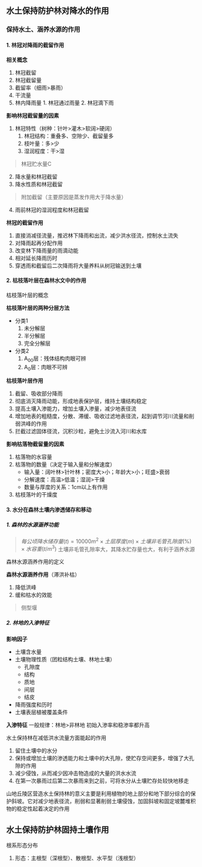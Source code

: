 ## 水土保持防护林对降水的作用

### 保持水土、涵养水源的作用
#### 1. 林冠对降雨的截留作用
**相关概念**
1. 林冠截留
2. 林冠截留量
3. 截留率（细雨>暴雨）
4. 干流量
5. 林内降雨量
		1. 林冠通过雨量
		2. 林冠滴下雨

**影响林冠截留量的因素**
1. 林冠特性（树种：针叶>灌木>软阔>硬阔）
	1. 林冠结构：重叠多、空隙少、截留量多
	2. 枝叶量：多>少
	3. 湿润程度：干>湿
> 林冠贮水量C

2. 降水量和林冠截留
3. 降水性质和林冠截留
> 附加截留（主要原因是蒸发作用大于降水量）

4. 雨前林冠的湿润程度和林冠截留

**林冠的截留作用**
1. 直接消减径流量，推迟林下降雨和出流，减少洪水径流，控制水土流失
2. 对降雨起再分配作用
3. 改变林下降雨量的雨滴动能
4. 相对延长降雨历时
5. 穿透雨和截留后二次降雨将大量养料从树冠输送到土壤

#### 2. 枯枝落叶层在森林水文中的作用

枯枝落叶层的概念

**枯枝落叶层的两种分层方法**
- 分类1
	1. 未分解层
	2. 半分解层
	3. 完全分解层
- 分类2
	1. A<sub>00</sub>层：残体结构肉眼可辨
	2. A<sub>0</sub>层：肉眼不可辨

**枯枝落叶层作用**
1. 截留、吸收部分降雨
2. 彻底消灭降雨动能，形成地表保护层，维持土壤结构稳定
3. 提高土壤入渗能力，增加土壤入渗量，减少地表径流
4. 增加地表的粗糙度，分散、滞缓、吸收过滤地表径流，起到调节河川流量和削弱洪峰的作用
5. 拦截过滤固体径流，沉积沙粒，避免土沙流入河川和水库

**影响枯落物截留量的因素**
1. 枯落物的水容量
2. 枯落物的数量（决定于输入量和分解速度）
	- 输入量：阔叶林>针叶林；密度大>小；年龄大>小；旺盛>衰弱
	- 分解速度：高温>低温；湿润>干燥
	- 数量与厚度的关系：1cm以上有作用
3. 枯枝落叶的干燥度

#### 3. 水分在森林土壤内渗透储存和移动
##### 1. 森林的水源涵养功能
> $每公顷降水储存量(t) = 10000 m^2 \times 土层厚度(m) \times 土壤非毛管孔隙度(\%) \times 水容重(t / m^3)$
> 土壤非毛管孔隙率大，其降水贮存量也大，有利于涵养水源

森林水源涵养作用的定义

**森林水源涵养作用**（滞洪补枯）
1. 降低洪峰
2. 缓和枯水的效能

> 侧型堰

##### 2. 林地的入渗特征
**影响因子**
- 土壤含水量
- 土壤物理性质（团粒结构土壤、林地土壤）
	- 孔隙度
	- 结构
	- 质地
	- 间层
	- 结皮
- 降雨强度和历时
- 土壤表层植被覆盖条件

**入渗特征**
一般规律：林地>非林地
初始入渗率和稳渗率都升高

水土保持林在减低洪水流量方面能起的作用
1. 留住土壤中的水分
2. 保持或增加土壤的渗透能力和土壤中的大孔隙，使贮存空间更多，增强了大孔隙的作用
3. 减少侵蚀，从而减少因冲击物造成的大量的洪水水流
4. 在第一次暴雨过后第二次暴雨来到之前，可将水分从土壤贮存处较快地移走

山地丘陵区营造水土保持林的意义主要是利用植物的地上部分和地下部分综合的保护斜坡。它对减少地表径流，削弱和显著削弱土壤侵蚀，加固斜坡和固定坡麓堆积物的稳定性起着决定的作用

## 水土保持防护林固持土壤作用
根系形态分布
1. 形态：主根型（深根型）、散根型、水平型（浅根型）
